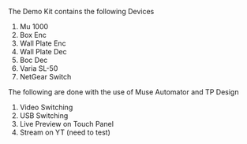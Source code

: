 The Demo Kit contains the following Devices
1. Mu 1000 
2. Box Enc
3. Wall Plate Enc
4. Wall Plate Dec
5. Boc Dec
6. Varia SL-50
7. NetGear Switch

The following are done with the use of Muse Automator and TP Design
1. Video Switching
2. USB Switching 
3. Live Preview on Touch Panel
4. Stream on YT (need to test)
   
